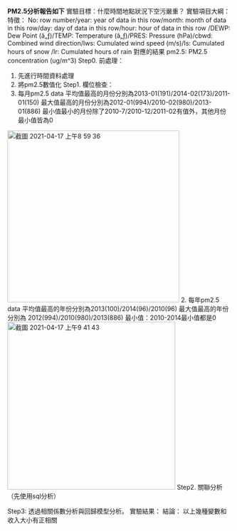 **PM2.5分析報告如下**
實驗目標：什麼時間地點狀況下空污嚴重？
實驗項目大綱：
特徵： No: row number/year: year of data in this row/month: month of data in this row/day: day of data in this row/hour: hour of data in this row
/DEWP: Dew Point (â„ƒ)/TEMP: Temperature (â„ƒ)/PRES: Pressure (hPa)/cbwd: Combined wind direction/Iws: Cumulated wind speed (m/s)/Is: Cumulated hours of snow
/Ir: Cumulated hours of rain
對應的結果 pm2.5: PM2.5 concentration (ug/m^3)
Step0.
  前處理：
  1. 先進行時間資料處理
  2. 將pm2.5數值化
Step1. 欄位檢查：
  1. 每月pm2.5 data
  平均值最高的月份分別為2013-01(191)/2014-02(173)/2011-01(150)
  最大值最高的月份分別為2012-01(994)/2010-02(980)/2013-01(886)
  最小值最小的月份除了2010-7/2010-12/2011-02有值外，其他月份最小值皆為0
  <img width="386" alt="截圖 2021-04-17 上午8 59 36" src="https://user-images.githubusercontent.com/66631188/115097191-4695e100-9f5b-11eb-80cb-f55c2c562b63.png">
  2. 每年pm2.5 data
  平均值最高的年份分別為2013(100)/2014(96)/2010(96)
  最大值最高的年份分別為 2012(994)/2010(980)/2013(886)
  最小值：2010-2014最小值都是0
  <img width="377" alt="截圖 2021-04-17 上午9 41 43" src="https://user-images.githubusercontent.com/66631188/115098190-2537f380-9f61-11eb-82bd-9f1c46c26c2a.png">
Step2. 關聯分析（先使用sql分析）

Step3: 透過相關係數分析與回歸模型分析。
實驗結果：
結論： 以上幾種變數和收入大小有正相關
